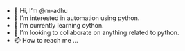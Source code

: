 - 👋 Hi, I’m @m-adhu
- 👀 I’m interested in automation using python.
- 🌱 I’m currently learning oython.
- 💞️ I’m looking to collaborate on anything related to python.
- 📫 How to reach me ...

<!---
m-adhu/m-adhu is a ✨ special ✨ repository because its `README.md` (this file) appears on your GitHub profile.
You can click the Preview link to take a look at your changes.
--->
